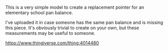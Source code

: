 This is a very simple model to create a replacement pointer for an elementary school pan balance.

I've uploaded it in case someone has the same pan balance and is missing this piece. It's obviously trivial to create on your own, but these measurements may be useful to someone.

<https://www.thingiverse.com/thing:4014480>